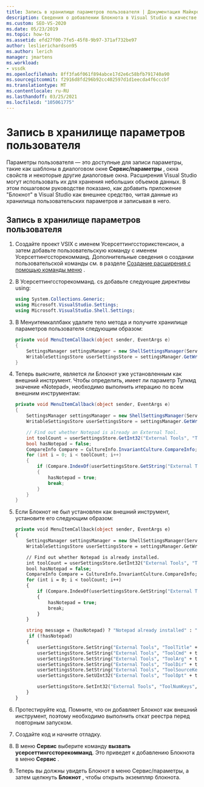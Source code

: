 ```yaml
---
title: Запись в хранилище параметров пользователя | Документация Майкрософт
description: Сведения о добавлении Блокнота в Visual Studio в качестве внешнего средства путем чтения и записи в хранилище параметров пользователя с помощью этого пошагового руководства.
ms.custom: SEO-VS-2020
ms.date: 05/23/2019
ms.topic: how-to
ms.assetid: efd27f00-7fe5-45f8-9b97-371af732be97
author: leslierichardson95
ms.author: lerich
manager: jmartens
ms.workload:
- vssdk
ms.openlocfilehash: 8ff3fa6f061f894abce17d2e6c58bfb791740a90
ms.sourcegitcommit: f2916d8fd296b92cc402597d1d1eecda4f6cccbf
ms.translationtype: MT
ms.contentlocale: ru-RU
ms.lasthandoff: 03/25/2021
ms.locfileid: "105061775"
---
```

# <a name="writing-to-the-user-settings-store"></a>Запись в хранилище параметров пользователя
Параметры пользователя — это доступные для записи параметры, такие как шаблоны в диалоговом окне **Сервис/параметры** , окна свойств и некоторые другие диалоговые окна. Расширения Visual Studio могут использовать их для хранения небольших объемов данных. В этом пошаговом руководстве показано, как добавить приложение "Блокнот" в Visual Studio как внешнее средство, читая данные из хранилища пользовательских параметров и записывая в него.

## <a name="writing-to-the-user-settings-store"></a>Запись в хранилище параметров пользователя

1. Создайте проект VSIX с именем Усерсеттингссторикстенсион, а затем добавьте пользовательскую команду с именем Усерсеттингссторекомманд. Дополнительные сведения о создании пользовательской команды см. в разделе [Создание расширения с помощью команды меню](../extensibility/creating-an-extension-with-a-menu-command.md) .

2. В Усерсеттингссторекомманд. cs добавьте следующие директивы using:

    ```csharp
    using System.Collections.Generic;
    using Microsoft.VisualStudio.Settings;
    using Microsoft.VisualStudio.Shell.Settings;
    ```

3. В Менуитемкаллбакк удалите тело метода и получите хранилище параметров пользователя следующим образом:

    ```csharp
    private void MenuItemCallback(object sender, EventArgs e)
    {
        SettingsManager settingsManager = new ShellSettingsManager(ServiceProvider);
        WritableSettingsStore userSettingsStore = settingsManager.GetWritableSettingsStore(SettingsScope.UserSettings);
    }
    ```

4. Теперь выясните, является ли Блокнот уже установленным как внешний инструмент. Чтобы определить, имеет ли параметр Тулкмд значение «Notepad», необходимо выполнить итерацию по всем внешним инструментам:

    ```csharp
    private void MenuItemCallback(object sender, EventArgs e)
    {
        SettingsManager settingsManager = new ShellSettingsManager(ServiceProvider);
        WritableSettingsStore userSettingsStore = settingsManager.GetWritableSettingsStore(SettingsScope.UserSettings);

        // Find out whether Notepad is already an External Tool.
        int toolCount = userSettingsStore.GetInt32("External Tools", "ToolNumKeys");
        bool hasNotepad = false;
        CompareInfo Compare = CultureInfo.InvariantCulture.CompareInfo;
        for (int i = 0; i < toolCount; i++)
        {
            if (Compare.IndexOf(userSettingsStore.GetString("External Tools", "ToolCmd" + i), "Notepad", CompareOptions.IgnoreCase) >= 0)
            {
                hasNotepad = true;
                break;
            }
        }
    }

    ```

5. Если Блокнот не был установлен как внешний инструмент, установите его следующим образом:

    ```vb
    private void MenuItemCallback(object sender, EventArgs e)
    {
        SettingsManager settingsManager = new ShellSettingsManager(ServiceProvider);
        WritableSettingsStore userSettingsStore = settingsManager.GetWritableSettingsStore(SettingsScope.UserSettings);

        // Find out whether Notepad is already installed.
        int toolCount = userSettingsStore.GetInt32("External Tools", "ToolNumKeys");
        bool hasNotepad = false;
        CompareInfo Compare = CultureInfo.InvariantCulture.CompareInfo;
        for (int i = 0; i < toolCount; i++)
        {
            if (Compare.IndexOf(userSettingsStore.GetString("External Tools", "ToolCmd" + i), "Notepad", CompareOptions.IgnoreCase) >= 0)
            {
                hasNotepad = true;
                break;
            }
        }

        string message = (hasNotepad) ? "Notepad already installed" : "Installing Notepad";
         if (!hasNotepad)
        {
            userSettingsStore.SetString("External Tools", "ToolTitle" + toolCount, "&Notepad");
            userSettingsStore.SetString("External Tools", "ToolCmd" + toolCount, "C:\\Windows\\notepad.exe");
            userSettingsStore.SetString("External Tools", "ToolArg" + toolCount, "");
            userSettingsStore.SetString("External Tools", "ToolDir" + toolCount, "$(ProjectDir)");
            userSettingsStore.SetString("External Tools", "ToolSourceKey" + toolCount, "");
            userSettingsStore.SetUInt32("External Tools", "ToolOpt" + toolCount, 0x00000011);

            userSettingsStore.SetInt32("External Tools", "ToolNumKeys", toolCount + 1);
        }
    }
    ```

6. Протестируйте код. Помните, что он добавляет Блокнот как внешний инструмент, поэтому необходимо выполнить откат реестра перед повторным запуском.

7. Создайте код и начните отладку.

8. В меню **Сервис** выберите команду **вызвать усерсеттингссторекомманд**. Это приведет к добавлению Блокнота в меню **Сервис** .

9. Теперь вы должны увидеть Блокнот в меню Сервис/параметры, а затем щелкнуть **Блокнот** , чтобы открыть экземпляр блокнота.
